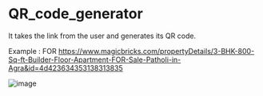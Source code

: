 # QR_code_generator
It takes the link from the user and generates its QR code. 

Example :
FOR https://www.magicbricks.com/propertyDetails/3-BHK-800-Sq-ft-Builder-Floor-Apartment-FOR-Sale-Patholi-in-Agra&id=4d423634353138313835

![image](https://github.com/user-attachments/assets/3905e252-673c-40a4-87b6-0ae0e2007eb4)
